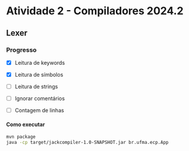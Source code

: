 # Atividade 2 - Compiladores 2024.2
## Lexer

### Progresso

- [x] Leitura de keywords
- [x] Leitura de símbolos
- [ ] Leitura de strings
- [ ] Ignorar comentários
- [ ] Contagem de linhas


#### Como executar

```bash
mvn package
java -cp target/jackcompiler-1.0-SNAPSHOT.jar br.ufma.ecp.App
```